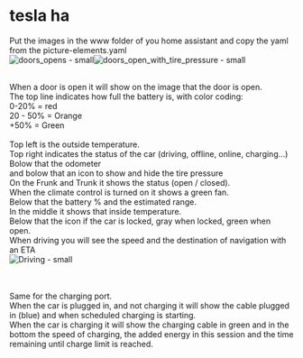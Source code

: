 # tesla ha
Put the images in the www folder of you home assistant and copy the yaml from the picture-elements.yaml
<br>
![doors_opens - small](https://github.com/user-attachments/assets/aeb7a3a1-546a-470b-b0de-a7cc3858dec9)![doors_open_with_tire_pressure - small](https://github.com/user-attachments/assets/32a9c75d-6f0d-4380-9100-7033e1b757c0)

<br>When a door is open it will show on the image that the door is open.
<br>The top line indicates how full the battery is, with color coding:
<br>0-20% = red
<br>20 - 50% = Orange
<br>+50% = Green
<br>
<br>Top left is the outside temperature.
<br>Top right indicates the status of the car (driving, offline, online, charging...)
<br>Bolow that the odometer
<br>and bolow that an icon to show and hide the tire pressure
<br>On the Frunk and Trunk it shows the status (open / closed).
<br>When the climate control is turned on it shows a green fan.
<br>Below that the battery % and the estimated range.
<br>In the middle it shows that inside temperature.
<br>Below that the icon if the car is locked, gray when locked, green when open.
<br>When driving you will see the speed and the destination of navigation with an ETA
<br>![Driving - small](https://github.com/user-attachments/assets/e602715b-eb3b-43a5-84d9-2ef4829be31d)

<br>
<br>Same for the charging port.
<br>When the car is plugged in, and not charging it will show the cable plugged in (blue) and when scheduled charging is starting.
<br>When the car is charging it will show the charging cable in green and in the bottom the speed of charging, the added energy in this session and the time remaining until charge limit is reached.





